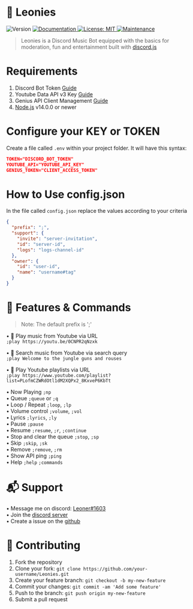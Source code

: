 # 🦁 Leonies

<p>
  <img alt="Version" src="https://img.shields.io/github/v/tag/Mr-Leonerrr/Leonies?label=Last%20Release&style=for-the-badge" />
  <a href="https://github.com/Mr-Leonerrr/Leonies#readme" target="_blank">
    <img alt="Documentation" src="https://img.shields.io/badge/documentation-yes-brightgreen.svg" />
  </a>
    <a href="https://github.com/Mr-Leonerrr/Leonies/blob/master/LICENSE" target="_blank">
    <img alt="License: MIT" src="https://img.shields.io/github/license/Mr-Leonerrr/Leonies" />
  </a>
  <a href="https://github.com/Mr-Leonerrr/Leonies/graphs/commit-activity" target="_blank">
    <img alt="Maintenance" src="https://img.shields.io/maintenance/yes/2021?color=6A0CED&style=for-the-badge" />
  </a>
</p>

> Leonies is a Discord Music Bot equipped with the basics for moderation, fun and entertainment
> built with [discord.js](https://discord.js.org/#/docs/)

# Requirements

1. Discord Bot Token
   [Guide](https://discordjs.guide/preparations/setting-up-a-bot-application.html#creating-your-bot)
2. Youtube Data API v3 Key [Guide](https://developers.google.com/youtube/v3/getting-started)
3. Genius API Client Management [Guide](https://docs.genius.com/#/getting-started)
4. [Node.js](https://nodejs.org/es/) v14.0.0 or newer

# Configure your KEY or TOKEN

Create a file called `.env` within your project folder. It will have this syntax:

```json
TOKEN="DISCORD_BOT_TOKEN"
YOUTUBE_API="YOUTUBE_API_KEY"
GENIUS_TOKEN="CLIENT_ACCESS_TOKEN"
```

# How to Use config.json

In the file called `config.json` replace the values according to your criteria

```json
{
  "prefix": ";",
  "support": {
    "invite": "server-invitation",
    "id": "server-id",
    "logs": "logs-channel-id"
  },
  "owner": {
    "id": "user-id",
    "name": "username#tag"
  }
}
```

# 📝 Features & Commands

> Note: The default prefix is ';'

• 🎵 Play music from Youtube via URL <br/> `;play https://youtu.be/0CNPR2qNzxk`

• 🔎 Search music from Youtube via search query <br/>
`;play Welcome to the jungle guns and rouses`

• 🔎 Play Youtube playlists via URL <br/>
`;play https://www.youtube.com/playlist?list=PLofmCZWRdOtl1dM2XQPx2_8KxveP6KbTt`

• Now Playing `;np` <br/> • Queue `;queue` or `;q`<br/> • Loop / Repeat `;loop`, `;lp` <br/> •
Volume control `;volume`, `;vol` <br/> • Lyrics `;lyrics`, `;ly` <br/> • Pause `;pause` <br/> •
Resume `;resume`, `;r`, `;continue` <br/> • Stop and clear the queue `;stop`, `;sp` <br/> • Skip
`;skip`, `;sk` <br/> • Remove `;remove`, `;rm` <br/> • Show API ping `;ping` <br/> • Help `;help`
`;commands`

# 📬 Support

• Message me on discord: [Leoner#1603](https://discord.com/users/445403516970729482) <br/> • Join
the [discord server](https://discord.gg/uJguFNpkWU) <br/> • Create a issue on the
[github](https://github.com/Mr-Leonerrr/Leonies/issues)

# 🤝 Contributing

1. Fork the repository
2. Clone your fork: `git clone https://github.com/your-username/Leonies.git`
3. Create your feature branch: `git checkout -b my-new-feature`
4. Commit your changes: `git commit -am 'Add some feature'`
5. Push to the branch: `git push origin my-new-feature`
6. Submit a pull request
